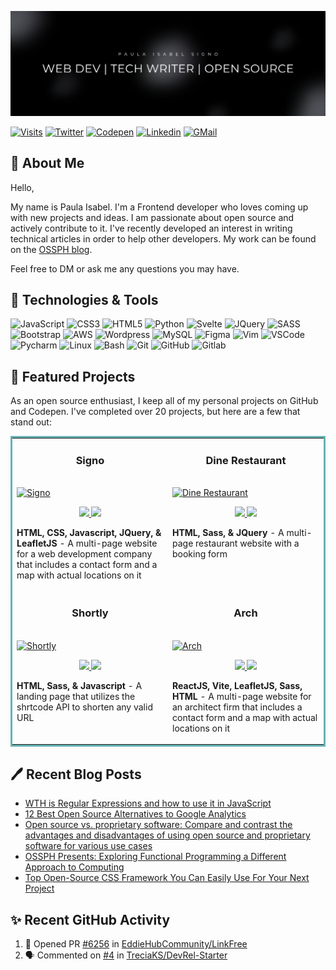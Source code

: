 <!-- Banner Image -->
[![](./githubheader.png)](https://linktr.ee/codewithpau)

[![Visits](https://komarev.com/ghpvc/?username=paulaxisabel&logo=GitHub&label=Visitors&color=1d1f21&logoColor=white&style=flat)](https://github.com/paulaxisabel)
[![Twitter](https://img.shields.io/badge/codewithpau-1d1f21?style=flat&logo=twitter&logoColor=00acee)](https://www.twitter.com/codewithpau)
[![Codepen](https://img.shields.io/badge/@paulaxisabel-1d1f21?style=flat&logo=codepen&logoColor=white)](https://codepen.io/paulaxisabel/)
[![Linkedin](https://img.shields.io/badge/Let%27s%20Connect%21-1d1f21?style=flat&logo=linkedin&logoColor=0A66C2)](https://www.linkedin.com/in/paulasigno)
[![GMail](https://img.shields.io/badge/Mail%20Me%21-1d1f21?style=flat&logo=gmail&logoColor=white)](mailto:codewithpaula@gmail.com)

<!-- About -->
## 👋 About Me

Hello,

My name is Paula Isabel. I'm a Frontend developer who loves coming up with new projects and ideas. I am passionate about open source and actively contribute to it. I've recently developed an interest in writing technical articles in order to help other developers. My work can be found on the [OSSPH blog](https://blog.ossph.org/author/paula/).

Feel free to DM or ask me any questions you may have. 

<!-- Tech Stack -->
## 🔧 Technologies & Tools
![JavaScript](https://img.shields.io/badge/-JavaScript-1d1f21?style=flat&logo=javascript)
![CSS3](https://img.shields.io/badge/-CSS3-1d1f21?style=flat&logo=CSS3&logoColor=1572B6)
![HTML5](https://img.shields.io/badge/-HTML5-1d1f21?style=flat&logo=HTML5&logoColor=E34F26)
![Python](https://img.shields.io/badge/-Python-1d1f21?style=flat&logo=Python&logoColor=3776AB)
![Svelte](https://img.shields.io/badge/-Svelte-1d1f21?style=flat&logo=Svelte&logoColor=FF3E00)
![JQuery](https://img.shields.io/badge/-JQuery-1d1f21?style=flat&logo=JQuery&logoColor=0769AD)
![SASS](https://img.shields.io/badge/-Sass-1d1f21?style=flat&logo=Sass&logoColor=CC6699)
![Bootstrap](https://img.shields.io/badge/-Bootstrap-1d1f21?style=flat&logo=Bootstrap&logoColor=7952B3)
![AWS](https://img.shields.io/badge/-Amazon%20AWS-1d1f21?style=flat&logo=Amazon-AWS&logoColor=ffffff)
![Wordpress](https://img.shields.io/badge/-Wordpress-1d1f21?style=flat&logo=Wordpress&logoColor=21759B)
![MySQL](https://img.shields.io/badge/-MySQL-1d1f21?style=flat&logo=MySQL&logoColor=4479A1)
![Figma](https://img.shields.io/badge/-Figma-1d1f21?style=flat&logo=Figma&logoColor=F24E1E)
![Vim](https://img.shields.io/badge/-Vim-1d1f21?style=flat&logo=Vim&logoColor=019733)
![VSCode](https://img.shields.io/badge/-Visual%20Studio%20Code-1d1f21?style=flat&logo=Visual-Studio-Code&logoColor=5C2D91)
![Pycharm](https://img.shields.io/badge/-PyCharm-1d1f21?style=flat&logo=PyCharm&logoColor=ffffff)
![Linux](https://img.shields.io/badge/-Linux-1d1f21?style=flat&logo=Linux&logoColor=FCC624)
![Bash](https://img.shields.io/badge/-GNU%20Bash-1d1f21?style=flat&logo=GNU-Bash&logoColor=4EAA25)
![Git](https://img.shields.io/badge/-Git-1d1f21?style=flat&logo=Git&logoColor=F05032)
![GitHub](https://img.shields.io/badge/-GitHub-1d1f21?style=flat&logo=GitHub&logoColor=ffffff)
![Gitlab](https://img.shields.io/badge/-Gitlab-1d1f21?style=flat&logo=Gitlab&logoColor=FC6D26)

<!-- Featured Projects -->

## 📂 Featured Projects
As an open source enthusiast, I keep all of my personal projects on GitHub and Codepen. I've completed over 20 projects, but here are a few that stand out:

<table bordercolor="#66b2b2">
  
  <tr>
    <td width="50%" valign="top">
      <h3 align="center">Signo</h3>
        <br />
        <a target="_blank" href="https://signo-company.vercel.app/">
            <img src="https://github.com/paulaxisabel/portfolio-v2/blob/main/img/signo.png" width="100%" alt="Signo"/>
        </a>
        <br />
        <p align="center">
          
  <a href="https://github.com/paulaxisabel/signo-company" target="_blank">
    <img src="https://img.shields.io/static/v1?label=|&message=REPO&color=1d1f21&style=flat&logo=github&logo-color=white"/>
  </a>  
  <a href="https://signo-company.vercel.app/" target="_blank">
    <img src="https://img.shields.io/static/v1?label=|&message=WEBSITE&color=1d1f21&style=flat&logo=wordpress&logo-color=white"/>
  </a>
      </p>
        <p><strong>HTML, CSS, Javascript, JQuery, & LeafletJS</strong> - A multi-page website for a web development company that includes a contact form and a map with actual locations on it</p>
    </td>
    <td width="50%" valign="top">
      <h3 align="center">Dine Restaurant</h3>
        <br />
      <a target="_blank" href="https://dine-by-paula.vercel.app/">
            <img src="https://github.com/paulaxisabel/portfolio-v2/blob/main/img/dine.PNG" width="100%"  alt="Dine Restaurant"/>
        </a>
        <br />
        <p align="center">
          
  <a href="https://github.com/paulaxisabel/dine" target="_blank">
    <img src="https://img.shields.io/static/v1?label=|&message=REPO&color=1d1f21&style=flat&logo=github&logo-color=white"/>
  </a>
  <a href="https://dine-by-paula.vercel.app/" target="_blank">
    <img src="https://img.shields.io/static/v1?label=|&message=WEBSITE&color=1d1f21&style=flat&logo=wordpress&logo-color=white"/>
  </a>
      </p>
        <p><strong>HTML, Sass, & JQuery</strong> - A multi-page restaurant website with a booking form</p>
    </td>
  </tr>
  
  <tr>
    <td width="50%" valign="top">
      <h3 align="center">Shortly</h3>
      <br />
        <a target="_blank" href="https://shortly-by-paula.vercel.app/">
          <img src="https://github.com/paulaxisabel/portfolio-v2/blob/main/img/shortly.png" width="100%" alt="Shortly"/>
        </a>
      <br />
        <p align="center">
  <a href="https://github.com/paulaxisabel/shortly" target="_blank">
    <img src="https://img.shields.io/static/v1?label=|&message=REPO&color=1d1f21&style=flat&logo=github&logo-color=white"/>
  </a>
  <a href="https://shortly-by-paula.vercel.app/" target="_blank">
    <img src="https://img.shields.io/static/v1?label=|&message=WEBSITE&color=1d1f21&style=flat&logo=wordpress&logo-color=white"/>
  </a>
      </p>
        <p><strong>HTML, Sass, & Javascript</strong> - A landing page that utilizes the shrtcode API to shorten any valid URL</p>
    </td>
    <td width="50%" valign="top">
      <h3 align="center">Arch</h3>
        <br />
        <a target="_blank" href="https://arch-company.vercel.app/">
          <img src="https://github.com/paulaxisabel/portfolio-v2/blob/main/img/arch.png" width="100%" alt="Arch"/>
        </a>
        <br />
        <p align="center">
          
  <a href="https://github.com/paulaxisabel/arch-company" target="_blank">
    <img src="https://img.shields.io/static/v1?label=|&message=REPO&color=1d1f21&style=flat&logo=github&logo-color=white"/>
  </a>
  <a href="https://arch-company.vercel.app/" target="_blank">
    <img src="https://img.shields.io/static/v1?label=|&message=WEBSITE&color=1d1f21&style=flat&logo=wordpress&logo-color=white"/>
  </a>
      </p>
        <p><strong>ReactJS, Vite, LeafletJS, Sass, HTML</strong> - A multi-page website for an architect firm that includes a contact form and a map with actual locations on it</p>
    </td>
  </tr>
</table>


## 🖊️ Recent Blog Posts

<!-- BLOG-POST-LIST:START -->
- [WTH is Regular Expressions and how to use it in JavaScript](https://blog.ossph.org/wth-is-regular-expressions-and-how-to-use-it-in-javascript/)
- [12 Best Open Source Alternatives to Google Analytics](https://blog.ossph.org/best-open-source-alternatives-to-google-analytics/)
- [Open source vs. proprietary software: Compare and contrast the advantages and disadvantages of using open source and proprietary software for various use cases](https://blog.ossph.org/open-source-vs-proprietary-software-compare-and-contrast-the-advantages-and-disadvantages-of-using-open-source-and-proprietary-software-for-various-use-cases/)
- [OSSPH Presents: Exploring Functional Programming a Different Approach to Computing](https://blog.ossph.org/ossph-presents-exploring-functional-programming-a-different-approach-to-computing/)
- [Top Open-Source CSS Framework You Can Easily Use For Your Next Project](https://blog.ossph.org/top-ten-open-source-css-framework-you-can-easily-use-for-your-next-project/)
<!-- BLOG-POST-LIST:END -->

## ✨ Recent GitHub Activity

<!--START_SECTION:activity-->
1. 💪 Opened PR [#6256](https://github.com/EddieHubCommunity/LinkFree/pull/6256) in [EddieHubCommunity/LinkFree](https://github.com/EddieHubCommunity/LinkFree)
2. 🗣 Commented on [#4](https://github.com/TreciaKS/DevRel-Starter/issues/4) in [TreciaKS/DevRel-Starter](https://github.com/TreciaKS/DevRel-Starter)
<!--END_SECTION:activity-->
